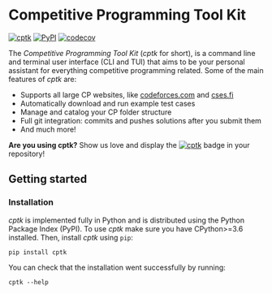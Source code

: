 # Competitive Programming Tool Kit

[![cptk](https://img.shields.io/static/v1?label=using&message=cptk&color=ffbb00)](https://github.com/RealA10N/cptk)
[![PyPI](https://img.shields.io/pypi/v/cptk?logo=python&logoColor=white)](https://pypi.org/project/cptk)
[![codecov](https://img.shields.io/codecov/c/github/reala10n/cptk?logo=codecov)](https://codecov.io/gh/RealA10N/cptk)

The _Competitive Programming Tool Kit_ (_cptk_ for short), is a command line and terminal user interface (CLI and TUI) that aims to be your personal assistant for everything competitive programming related. Some of the main features of _cptk_ are:

- Supports all large CP websites, like [codeforces.com](https://codeforces.com/) and [cses.fi](https://cses.fi/)
- Automatically download and run example test cases
- Manage and catalog your CP folder structure
- Full git integration: commits and pushes solutions after you submit them
- And much more!

**Are you using cptk?** Show us love and display the [![cptk](https://img.shields.io/static/v1?label=using&message=cptk&color=ffbb00)](https://github.com/RealA10N/cptk) badge in your repository!

## Getting started

### Installation

*cptk* is implemented fully in Python and is distributed using the Python
Package Index (PyPI).
To use *cptk* make sure you have CPython>=3.6 installed.
Then, install *cptk* using `pip`:

```shell
pip install cptk
```

You can check that the installation went successfully by running:

```shell
cptk --help
```
